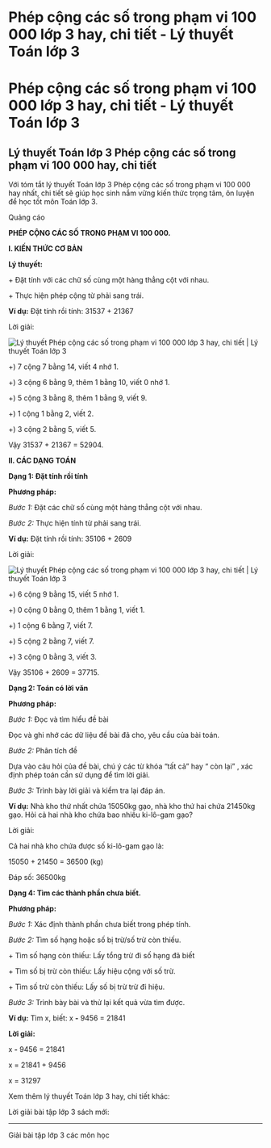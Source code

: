 # Phép cộng các số trong phạm vi 100 000 lớp 3 hay, chi tiết - Lý thuyết Toán lớp 3

# Phép cộng các số trong phạm vi 100 000 lớp 3 hay, chi tiết - Lý thuyết Toán lớp 3

## Lý thuyết Toán lớp 3 Phép cộng các số trong phạm vi 100 000 hay, chi tiết

Với tóm tắt lý thuyết Toán lớp 3 Phép cộng các số trong phạm vi 100 000 hay nhất, chi tiết sẽ giúp học sinh nắm vững kiến thức trọng tâm, ôn luyện để học tốt môn Toán lớp 3.

Quảng cáo

**PHÉP CỘNG CÁC SỐ TRONG PHẠM VI 100 000.**

**I. KIẾN THỨC CƠ BẢN**

**Lý thuyết:**

\+ Đặt tính với các chữ số cùng một hàng thẳng cột với nhau.

\+ Thực hiện phép cộng từ phải sang trái.

**Ví dụ:** Đặt tính rồi tính: 31537 + 21367

Lời giải:

![Lý thuyết Phép cộng các số trong phạm vi 100 000 lớp 3 hay, chi tiết | Lý thuyết Toán lớp 3](https://vietjack.com/giai-toan-lop-3/images/ly-thuyet-phep-cong-cac-so-trong-pham-vi-100000-91722.png)

+) 7 cộng 7 bằng 14, viết 4 nhớ 1.

+) 3 cộng 6 bằng 9, thêm 1 bằng 10, viết 0 nhớ 1.

+) 5 cộng 3 bằng 8, thêm 1 bằng 9, viết 9.

+) 1 cộng 1 bằng 2, viết 2.

+) 3 cộng 2 bằng 5, viết 5.

Vậy 31537 + 21367 = 52904.

**II. CÁC DẠNG TOÁN**

**Dạng 1: Đặt tính rồi tính**

**Phương pháp:**

_Bước 1:_ Đặt các chữ số cùng một hàng thẳng cột với nhau.

_Bước 2:_ Thực hiện tính từ phải sang trái.

**Ví dụ:** Đặt tính rồi tính: 35106 + 2609

Lời giải:

![Lý thuyết Phép cộng các số trong phạm vi 100 000 lớp 3 hay, chi tiết | Lý thuyết Toán lớp 3](https://vietjack.com/giai-toan-lop-3/images/ly-thuyet-phep-cong-cac-so-trong-pham-vi-100000-91723.png)

+) 6 cộng 9 bằng 15, viết 5 nhớ 1.

+) 0 cộng 0 bằng 0, thêm 1 bằng 1, viết 1.

+) 1 cộng 6 bằng 7, viết 7.

+) 5 cộng 2 bằng 7, viết 7.

+) 3 cộng 0 bằng 3, viết 3.

Vậy 35106 + 2609 = 37715.

**Dạng 2: Toán có lời văn**

**Phương pháp:**

_Bước 1:_ Đọc và tìm hiểu đề bài

Đọc và ghi nhớ các dữ liệu đề bài đã cho, yêu cầu của bài toán.

_Bước 2:_ Phân tích đề

Dựa vào câu hỏi của đề bài, chú ý các từ khóa “tất cả” hay “ còn lại” , xác định phép toán cần sử dụng để tìm lời giải.

_Bước 3:_ Trình bày lời giải và kiểm tra lại đáp án.

**Ví dụ:** Nhà kho thứ nhất chứa 15050kg gạo, nhà kho thứ hai chứa 21450kg gạo. Hỏi cả hai nhà kho chứa bao nhiêu ki-lô-gam gạo?

Lời giải: 

Cả hai nhà kho chứa được số ki-lô-gam gạo là: 

15050 + 21450 = 36500 (kg)

Đáp số: 36500kg

**Dạng 4: Tìm các thành phần chưa biết.**

**Phương pháp:**

_Bước 1:_ Xác định thành phần chưa biết trong phép tính.

_Bước 2:_ Tìm số hạng hoặc số bị trừ/số trừ còn thiếu.

\+ Tìm số hạng còn thiếu: Lấy tổng trừ đi số hạng đã biết

\+ Tìm số bị trừ còn thiếu: Lấy hiệu cộng với số trừ.

\+ Tìm số trừ còn thiếu: Lấy số bị trừ trừ đi hiệu.

_Bước 3:_ Trình bày bài và thử lại kết quả vừa tìm được.

**Ví dụ:** Tìm x, biết: x **-** 9456 = 21841

**Lời giải:**

x **-** 9456 = 21841

x = 21841 + 9456 

x = 31297

Xem thêm lý thuyết Toán lớp 3 hay, chi tiết khác:

Lời giải bài tập lớp 3 sách mới:

* * *

Giải bài tập lớp 3 các môn học
